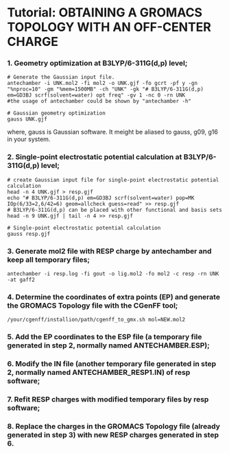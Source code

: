 # Tutorial: OBTAINING A GROMACS TOPOLOGY WITH AN OFF-CENTER CHARGE

### 1.	Geometry optimization at B3LYP/6-311G(d,p) level;
   
   ```
   # Generate the Gaussian input file.
   antechamber -i UNK.mol2 -fi mol2 -o UNK.gjf -fo gcrt -pf y -gn "%nproc=10" -gm "%mem=1500MB" -ch "UNK" -gk "# B3LYP/6-311G(d,p) em=GD3BJ scrf(solvent=water) opt freq" -gv 1 -nc 0 -rn UNK
   #the usage of antechamber could be shown by "antechamber -h"
   
   # Gaussian geometry optimization
   gauss UNK.gjf
   ```
   where, gauss is Gaussian software. It meight be aliased to gauss, g09, g16 in your system.
   
### 2. Single-point electrostatic potential calculation at B3LYP/6-311G(d,p) level;

   ```
   # create Gaussian input file for single-point electrostatic potential calculation
   head -n 4 UNK.gjf > resp.gjf
   echo "# B3LYP/6-311G(d,p) em=GD3BJ scrf(solvent=water) pop=MK IOp(6/33=2,6/42=6) geom=allcheck guess=read" >> resp.gjf
   # B3LYP/6-311G(d,p) can be placed with other functional and basis sets
   head -n 9 UNK.gjf | tail -n 4 >> resp.gjf
   
   # Single-point electrostatic potential calculation
   gauss resp.gjf
   ```

### 3.	Generate mol2 file with RESP charge by antechamber and keep all temporary files;

   ```
   antechamber -i resp.log -fi gout -o lig.mol2 -fo mol2 -c resp -rn UNK -at gaff2
   ```

### 4.	Determine the coordinates of extra points (EP) and generate the GROMACS Topology file with the CGenFF tool;

   ```
   /your/cgenff/installion/path/cgenff_to_gmx.sh mol=NEW.mol2
   ```

### 5.	Add the EP coordinates to the ESP file (a temporary file generated in step 2, normally named ANTECHAMBER.ESP);

### 6.	Modify the IN file (another temporary file generated in step 2, normally named ANTECHAMBER_RESP1.IN) of resp software;

### 7.	Refit RESP charges with modified temporary files by resp software;

### 8.	Replace the charges in the GROMACS Topology file (already generated in step 3) with new RESP charges generated in step 6.
